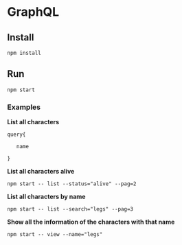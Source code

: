 # GraphQL

## Install
 `npm install`

 ## Run
 `npm start`

 ### Examples

 **List all characters**
 
 ```
 query{

    name
  
 }
   ```

 **List all characters alive**
 
 `npm start -- list --status="alive" --pag=2`
 
 **List all characters by name**
 
 `npm start -- list --search="legs" --pag=3`
 
 **Show all the information of the characters with that name**
 
 `npm start -- view --name="legs"`
